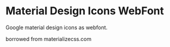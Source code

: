 # Material Design Icons WebFont
Google material design icons as webfont. 

borrowed from materializecss.com

